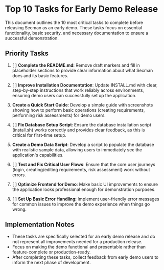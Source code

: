 # Top 10 Tasks for Early Demo Release

This document outlines the 10 most critical tasks to complete before releasing Secman as an early demo. These tasks focus on essential functionality, basic security, and necessary documentation to ensure a successful demonstration.

## Priority Tasks

1. [ ]  **Complete the README.md**: Remove draft markers and fill in placeholder sections to provide clear information about what Secman does and its basic features.
2. [ ]  **Improve Installation Documentation**: Update INSTALL.md with clear, step-by-step instructions that work reliably across environments, ensuring demo users can successfully set up the application.

3. **Create a Quick Start Guide**: Develop a simple guide with screenshots showing how to perform basic operations (creating requirements, performing risk assessments) for demo users.

5. [ ]  **Fix Database Setup Script**: Ensure the database installation script (install.sh) works correctly and provides clear feedback, as this is critical for first-time setup.

6. **Create a Demo Data Script**: Develop a script to populate the database with realistic sample data, allowing users to immediately see the application's capabilities.

8. [ ]  **Test and Fix Critical User Flows**: Ensure that the core user journeys (login, creating/editing requirements, risk assessment) work without errors.
9. [ ]  **Optimize Frontend for Demo**: Make basic UI improvements to ensure the application looks professional enough for demonstration purposes.
10. [ ]  **Set Up Basic Error Handling**: Implement user-friendly error messages for common issues to improve the demo experience when things go wrong.

## Implementation Notes

- These tasks are specifically selected for an early demo release and do not represent all improvements needed for a production release.
- Focus on making the demo functional and presentable rather than feature-complete or production-ready.
- After completing these tasks, collect feedback from early demo users to inform the next phase of development.
